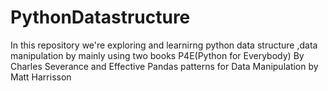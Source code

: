 # PythonDatastructure
In this repository we're exploring and learnirng python data structure ,data manipulation by mainly using two books P4E(Python for Everybody) By Charles Severance and Effective Pandas patterns for Data Manipulation by Matt Harrisson